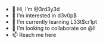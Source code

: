 - 👋 Hi, I’m @3rd3y3d
- 👀 I’m interested in d3v0p$
- 🌱 I’m currently learning L33t$cr1pt
- 💞️ I’m looking to collaborate on @ll
- 📫 Reach me here

<!---
3rd3y3d/3rd3y3d is a ✨ special ✨ repository because its `README.md` (this file) appears on your GitHub profile.
You can click the Preview link to take a look at your changes.
--->
